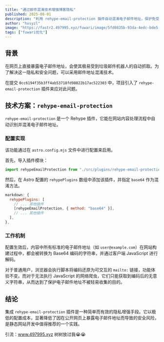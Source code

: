```yaml
---
title: "通过邮件混淆技术增强博客隐私"
published: 2025-08-01
description: "利用 rehype-email-protection 插件自动混淆电子邮件地址，保护免受垃圾邮件爬虫侵害的技术实现"
author: "hxsyzl"
image: "https://fastr2.497995.xyz/fuwari/image/5fd0835b-93da-4edc-bde5-f0c8aaa24b93.webp"
tags: ["fuwari优化"]
---
```


## 背景

在网页上直接暴露电子邮件地址，会使其极易受到垃圾邮件机器人的自动抓取。为了解决这一隐私和安全问题，可以采用邮件地址混淆技术。

在提交 `0cc6194f35b3ff4ab53718fd98022b17ac522303` 中，项目引入了 `rehype-email-protection` 插件来应对此问题。

## 技术方案：`rehype-email-protection`

`rehype-email-protection` 是一个 Rehype 插件，它能在网站内容处理流程中自动识别并混淆电子邮件地址。

### 配置实现

该功能通过在 `astro.config.mjs` 文件中进行配置来启用。

首先，导入插件模块：

```javascript
import rehypeEmailProtection from "./src/plugins/rehype-email-protection.mjs";
```

然后，在 Astro 配置的 `rehypePlugins` 数组中添加该插件，并指定 `base64` 作为混淆方法。

```javascript
markdown: {
  rehypePlugins: [
    // ... 其他插件
    [rehypeEmailProtection, { method: "base64" }],
    // ... 其他插件
  ],
},
```

### 工作机制

配置生效后，内容中所有标准的电子邮件地址（如 `user@example.com`）在网站构建过程中，都会被转换为 Base64 编码的字符串，并通过客户端 JavaScript 进行解码。

对于普通用户，浏览器会执行脚本将编码还原为可交互的 `mailto:` 链接，功能体验不变。而对于无法执行 JavaScript 的网络爬虫，它们只能获取到编码后的无意义字符串，从而达到了保护电子邮件地址不被轻易收集的目的。

## 结论

集成 `rehype-email-protection` 插件是一种简单而有效的隐私增强手段。它以极低的配置成本，显著降低了因在公开网页上暴露电子邮件地址而导致的安全风险，是静态网站开发中值得推荐的一个实践。

引流：www.497995.xyz 树树放过我😭😭